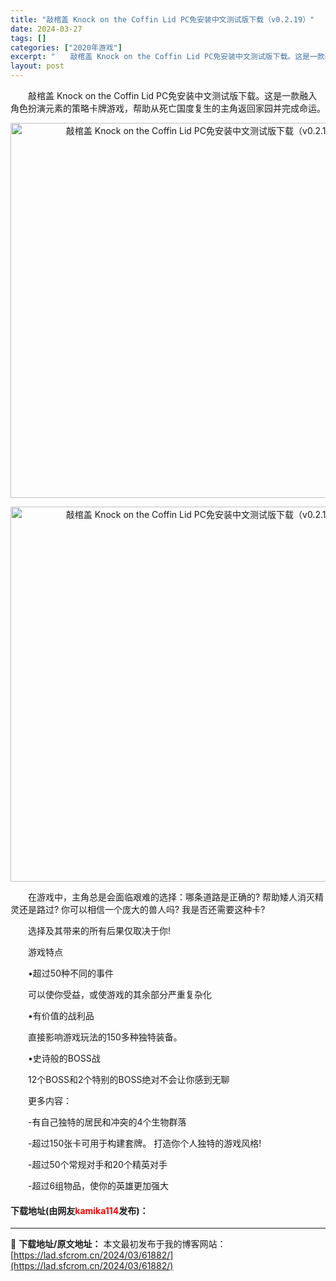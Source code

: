 ```yaml
---
title: "敲棺盖 Knock on the Coffin Lid PC免安装中文测试版下载（v0.2.19）"
date: 2024-03-27
tags: []
categories: ["2020年游戏"]
excerpt: "　　敲棺盖 Knock on the Coffin Lid PC免安装中文测试版下载。这是一款融入角色扮演元素的策略卡牌游戏，帮助从死亡国度复生的主角返回家园并完成命运。 　　在游戏中，主角总是会面临艰难的选择：哪条道路是正确的? 帮助矮人消灭精灵还是路过? 你可以相信一个庞大的兽人吗? 我是否还需&hellip;"
layout: post
---
```


 <p>　　敲棺盖 Knock on the Coffin Lid PC免安装中文测试版下载。这是一款融入角色扮演元素的策略卡牌游戏，帮助从死亡国度复生的主角返回家园并完成命运。</p> <p align="center"><img align="" border="0" src="https://lad.sfcrom.cn/wp-content/uploads/2024/03/20240327_66043f69bc28d.jpg" width="600" alt="敲棺盖 Knock on the Coffin Lid PC免安装中文测试版下载（v0.2.19）" /></p> <p align="center"><img align="" border="0" src="https://lad.sfcrom.cn/wp-content/uploads/2024/03/20240327_66043f6a41834.jpg" width="600" alt="敲棺盖 Knock on the Coffin Lid PC免安装中文测试版下载（v0.2.19）" /></p> <p>　　在游戏中，主角总是会面临艰难的选择：哪条道路是正确的? 帮助矮人消灭精灵还是路过? 你可以相信一个庞大的兽人吗? 我是否还需要这种卡?</p> <p>　　选择及其带来的所有后果仅取决于你!</p> <p>　　游戏特点</p> <p>　　&bull;超过50种不同的事件</p> <p>　　可以使你受益，或使游戏的其余部分严重复杂化</p> <p>　　&bull;有价值的战利品</p> <p>　　直接影响游戏玩法的150多种独特装备。</p> <p>　　&bull;史诗般的BOSS战</p> <p>　　12个BOSS和2个特别的BOSS绝对不会让你感到无聊</p> <p>　　更多内容：</p> <p>　　-有自己独特的居民和冲突的4个生物群落</p> <p>　　-超过150张卡可用于构建套牌。 打造你个人独特的游戏风格!</p> <p>　　-超过50个常规对手和20个精英对手</p> <p>　　-超过6组物品，使你的英雄更加强大</p> <p><h4>下载地址(由网友<font color="red">kamika114</font>发布)：</h4></p> 

---
📖 **下载地址/原文地址：** 本文最初发布于我的博客网站：[https://lad.sfcrom.cn/2024/03/61882/](https://lad.sfcrom.cn/2024/03/61882/)
